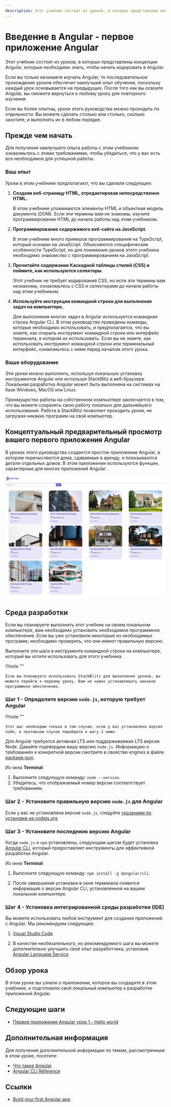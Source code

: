 ```yaml
---
description: Этот учебник состоит из уроков, в которых представлены концепции Angular, которые необходимо знать, чтобы начать кодировать в Angular
---
```


# Введение в Angular - первое приложение Angular

Этот учебник состоит из уроков, в которых представлены концепции Angular, которые необходимо знать, чтобы начать кодировать в Angular.

Если вы только начинаете изучать Angular, то последовательное прохождение уроков обеспечит наилучший опыт обучения, поскольку каждый урок основывается на предыдущих. После того как вы освоите Angular, вы сможете вернуться к любому уроку для повторного изучения.

Если вы более опытны, уроки этого руководства можно проходить по отдельности. Вы можете сделать столько или столько, сколько захотите, и выполнять их в любом порядке.

## Прежде чем начать

Для получения наилучшего опыта работы с этим учебником ознакомьтесь с этими требованиями, чтобы убедиться, что у вас есть все необходимое для успешной работы.

### Ваш опыт

Уроки в этом учебнике предполагают, что вы сделали следующее:

1.  **Создали веб-страницу HTML, отредактировав непосредственно HTML.**.

    В этом учебнике упоминаются элементы HTML и объектная модель документа (DOM). Если эти термины вам не знакомы, изучите программирование HTML до начала работы над этим учебником.

1.  **Программирование содержимого веб-сайта на JavaScript.**

    В этом учебнике много примеров программирования на TypeScript, который основан на JavaScript. Объясняются специфические особенности TypeScript, но для понимания уроков этого учебника необходимо знакомство с программированием на JavaScript.

1.  **Прочитайте содержание Каскадной таблицы стилей (CSS) и поймите, как используются селекторы**.

    Этот учебник не требует кодирования CSS, но если эти термины вам незнакомы, ознакомьтесь с CSS и селекторами до начала работы над этим учебником.

1.  **Используйте инструкции командной строки для выполнения задач на компьютере.**.

    Для выполнения многих задач в Angular используется командная строка Angular CLI. В этом руководстве приведены команды, которые необходимо использовать, и предполагается, что вы знаете, как открыть инструмент командной строки или интерфейс терминала, в котором их использовать. Если вы не знаете, как использовать инструмент командной строки или терминальный интерфейс, ознакомьтесь с ними перед началом этого урока.

### Ваше оборудование

Эти уроки можно выполнить, используя локальную установку инструментов Angular или используя StackBlitz в веб-браузере. Локальная разработка Angular может быть выполнена на системах на базе Windows, MacOS или Linux.

Преимущество работы на собственном компьютере заключается в том, что вы можете сохранять свою работу локально для дальнейшего использования. Работа в StackBlitz позволяет проходить уроки, не загружая никаких программ на свой компьютер.

## Концептуальный предварительный просмотр вашего первого приложения Angular

В уроках этого руководства создается простое приложение Angular, в котором перечисляются дома, сдаваемые в аренду, и показываются детали отдельных домов. В этом приложении используются функции, характерные для многих приложений Angular.

![Output of heroes dashboard](homes-app-landing-page.png)

## Среда разработки

Если вы планируете выполнить этот учебник на своем локальном компьютере, вам необходимо установить необходимое программное обеспечение. Если вы уже установили некоторые из необходимых программ, необходимо проверить, что они имеют правильную версию.

Выполните эти шаги в инструменте командной строки на компьютере, который вы хотите использовать для этого учебника.

!!!note ""

    Если вы планируете использовать StackBlitz для выполнения уроков, вы можете перейти к первому уроку. Вам не нужно устанавливать никакое программное обеспечение.

### Шаг 1 - Определите версию `node.js`, которую требует Angular

!!!note ""

    Этот шаг необходим только в том случае, если у вас установлена версия node, в противном случае перейдите к шагу 2 ниже.

Для Angular требуется активная LTS или поддерживаемая LTS версия Node. Давайте подтвердим вашу версию `node.js`. Информацию о требованиях к конкретной версии смотрите в свойстве engines в файле [package.json](https://unpkg.com/browse/@angular/core@15.1.5/package.json).

Из окна **Terminal**:

1.  Выполните следующую команду: `node --version`.
2.  Убедитесь, что отображаемый номер версии соответствует требованиям.

### Шаг 2 - Установите правильную версию `node.js` для Angular

Если у вас не установлена версия `node.js`, следуйте [указаниям по установке на nodejs.org](https://nodejs.org/ru/download/)

### Шаг 3 - Установите последнюю версию Angular

Когда `node.js` и `npm` установлены, следующим шагом будет установка [Angular CLI](https://angular.io/cli), который предоставляет инструменты для эффективной разработки Angular.

Из окна **Terminal**:

1.  Выполните следующую команду: `npm install -g @angular/cli`.

2.  После завершения установки в окне терминала появится информация о версии Angular CLI, установленной на вашем локальном компьютере.

### Шаг 4 - Установка интегрированной среды разработки (IDE)

Вы можете использовать любой инструмент для создания приложений с Angular. Мы рекомендуем следующее:

1.  [Visual Studio Code](https://code.visualstudio.com/)

2.  В качестве необязательного, но рекомендуемого шага вы можете дополнительно улучшить свой опыт разработчика, установив [Angular Language Service](https://marketplace.visualstudio.com/items?itemName=Angular.ng-template)

## Обзор урока

В этом уроке вы узнали о приложении, которое вы создадите в этом учебнике, и подготовили свой локальный компьютер к разработке приложений Angular.

## Следующие шаги

-   [Первое приложение Angular урок 1 - Hello world](first-app-lesson-01.md)

## Дополнительная информация

Для получения дополнительной информации по темам, рассмотренным в этом уроке, посетите:

-   [Что такое Angular](what-is-angular.md)
-   [Angular CLI Reference](https://angular.io/cli)

## Ссылки

-   [Build your first Angular app](https://angular.io/tutorial/first-app)
